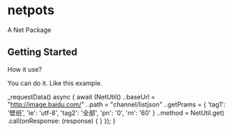 # netpots

A Net Package

## Getting Started

How it use?

You can do it. Like this example.

_requestData() async {
    await (NetUtil()
          ..baseUrl = "http://image.baidu.com/"
          ..path = "channel/listjson"
          ..getPrams = {
            'tag1': '壁纸',
            'ie': 'utf-8',
            'tag2': '全部',
            'pn': '0',
            'rn': '60'
          }
          ..method = NetUtil.get)
        .call(onResponse: (response) {
      }
    });
}
   
